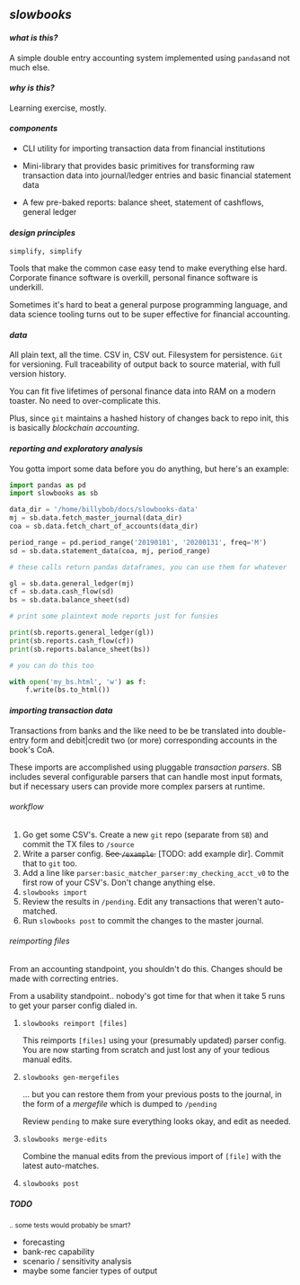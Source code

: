 ## _slowbooks_

#### _what is this?_

A simple double entry accounting system implemented using `pandas`and
not much else.

#### _why is this?_

Learning exercise, mostly.

#### _components_

- CLI utility for importing transaction data from financial institutions

- Mini-library that provides basic primitives for transforming raw transaction
  data into journal/ledger entries and basic financial statement data

- A few pre-baked reports: balance sheet, statement of cashflows,
  general ledger

#### _design principles_

`simplify, simplify`

Tools that make the common case easy tend to make everything else hard.
Corporate finance software is overkill, personal finance software is underkill.

Sometimes it's hard to beat a general purpose programming language, and data
science tooling turns out to be super effective for financial accounting.

#### _data_

All plain text, all the time. CSV in, CSV out. Filesystem for persistence.
`Git` for versioning. Full traceability of output back to source material,
with full version history.

You can fit five lifetimes of personal finance data into RAM on a modern
toaster. No need to over-complicate this.

Plus, since `git` maintains a hashed history of changes back to repo init,
this is basically _blockchain accounting_.

#### _reporting and exploratory analysis_ 

You gotta import some data before you do anything, but here's an example:

```python
import pandas as pd
import slowbooks as sb

data_dir = '/home/billybob/docs/slowbooks-data'
mj = sb.data.fetch_master_journal(data_dir)
coa = sb.data.fetch_chart_of_accounts(data_dir)

period_range = pd.period_range('20190101', '20200131', freq='M')
sd = sb.data.statement_data(coa, mj, period_range)

# these calls return pandas dataframes, you can use them for whatever

gl = sb.data.general_ledger(mj) 
cf = sb.data.cash_flow(sd)
bs = sb.data.balance_sheet(sd)

# print some plaintext mode reports just for funsies

print(sb.reports.general_ledger(gl))
print(sb.reports.cash_flow(cf))
print(sb.reports.balance_sheet(bs))

# you can do this too

with open('my_bs.html', 'w') as f:
    f.write(bs.to_html())
```

#### _importing transaction data_

Transactions from banks and the like need to be be translated into double-entry
form and debit|credit two (or more) corresponding accounts in the book's CoA.

These imports are accomplished using pluggable _transaction parsers_. SB includes
several configurable parsers that can handle most input formats, but if necessary
users can provide more complex parsers at runtime.

###### _workflow_
1. Go get some CSV's. Create a new `git` repo (separate from `SB`) and commit
   the TX files to `/source`
2. Write a parser config. <strike>See `/example`.</strike> [TODO: add example
   dir]. Commit that to `git` too.
3. Add a line like `parser:basic_matcher_parser:my_checking_acct_v0` to the first
   row of your CSV's. Don't change anything else.
4. `slowbooks import`
5. Review the results in `/pending`. Edit any transactions that weren't
   auto-matched.
6. Run `slowbooks post` to commit the changes to the master journal.

###### _reimporting files_

From an accounting standpoint, you shouldn't do this. Changes should be made
with correcting entries.

From a usability standpoint.. nobody's got time for that when it take 5 runs
to get your parser config dialed in.

1. `slowbooks reimport [files]`

   This reimports `[files]` using your (presumably updated) parser config.
   You are now starting from scratch and just lost any of your tedious manual
   edits.
   
2. `slowbooks gen-mergefiles`

   ... but you can restore them from your previous posts to the journal, in
   the form of a _mergefile_ which is dumped to `/pending`
    
    Review `pending` to make sure everything looks okay, and edit as needed.   
   
3. `slowbooks merge-edits`

    Combine the manual edits from the previous import of `[file]` with the
    latest auto-matches.

4. `slowbooks post`


##### TODO

<sup>.. some tests would probably be smart?</sup>

- forecasting
- bank-rec capability
- scenario / sensitivity analysis
- maybe some fancier types of output

